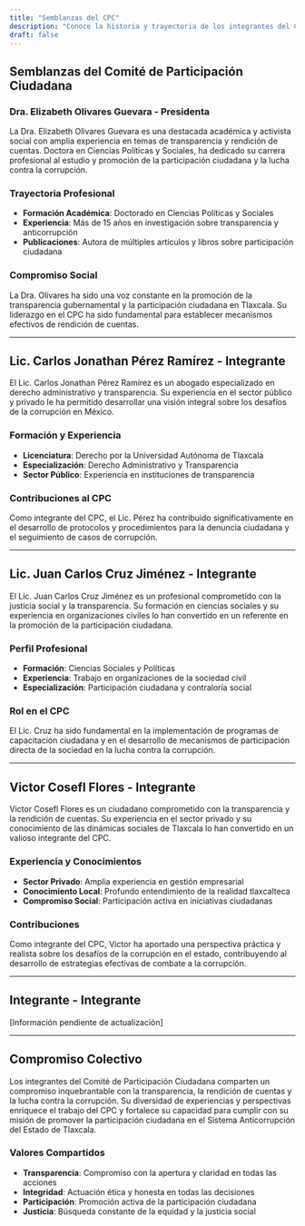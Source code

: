 ```yaml
---
title: "Semblanzas del CPC"
description: "Conoce la historia y trayectoria de los integrantes del Comité de Participación Ciudadana"
draft: false
---
```


## Semblanzas del Comité de Participación Ciudadana

### Dra. Elizabeth Olivares Guevara - Presidenta

La Dra. Elizabeth Olivares Guevara es una destacada académica y activista social con amplia experiencia en temas de transparencia y rendición de cuentas. Doctora en Ciencias Políticas y Sociales, ha dedicado su carrera profesional al estudio y promoción de la participación ciudadana y la lucha contra la corrupción.

### Trayectoria Profesional
- **Formación Académica**: Doctorado en Ciencias Políticas y Sociales
- **Experiencia**: Más de 15 años en investigación sobre transparencia y anticorrupción
- **Publicaciones**: Autora de múltiples artículos y libros sobre participación ciudadana

### Compromiso Social
La Dra. Olivares ha sido una voz constante en la promoción de la transparencia gubernamental y la participación ciudadana en Tlaxcala. Su liderazgo en el CPC ha sido fundamental para establecer mecanismos efectivos de rendición de cuentas.

---

## Lic. Carlos Jonathan Pérez Ramírez - Integrante

El Lic. Carlos Jonathan Pérez Ramírez es un abogado especializado en derecho administrativo y transparencia. Su experiencia en el sector público y privado le ha permitido desarrollar una visión integral sobre los desafíos de la corrupción en México.

### Formación y Experiencia
- **Licenciatura**: Derecho por la Universidad Autónoma de Tlaxcala
- **Especialización**: Derecho Administrativo y Transparencia
- **Sector Público**: Experiencia en instituciones de transparencia

### Contribuciones al CPC
Como integrante del CPC, el Lic. Pérez ha contribuido significativamente en el desarrollo de protocolos y procedimientos para la denuncia ciudadana y el seguimiento de casos de corrupción.

---

## Lic. Juan Carlos Cruz Jiménez - Integrante

El Lic. Juan Carlos Cruz Jiménez es un profesional comprometido con la justicia social y la transparencia. Su formación en ciencias sociales y su experiencia en organizaciones civiles lo han convertido en un referente en la promoción de la participación ciudadana.

### Perfil Profesional
- **Formación**: Ciencias Sociales y Políticas
- **Experiencia**: Trabajo en organizaciones de la sociedad civil
- **Especialización**: Participación ciudadana y contraloría social

### Rol en el CPC
El Lic. Cruz ha sido fundamental en la implementación de programas de capacitación ciudadana y en el desarrollo de mecanismos de participación directa de la sociedad en la lucha contra la corrupción.

---

## Victor Cosefl Flores - Integrante

Victor Cosefl Flores es un ciudadano comprometido con la transparencia y la rendición de cuentas. Su experiencia en el sector privado y su conocimiento de las dinámicas sociales de Tlaxcala lo han convertido en un valioso integrante del CPC.

### Experiencia y Conocimientos
- **Sector Privado**: Amplia experiencia en gestión empresarial
- **Conocimiento Local**: Profundo entendimiento de la realidad tlaxcalteca
- **Compromiso Social**: Participación activa en iniciativas ciudadanas

### Contribuciones
Como integrante del CPC, Victor ha aportado una perspectiva práctica y realista sobre los desafíos de la corrupción en el estado, contribuyendo al desarrollo de estrategias efectivas de combate a la corrupción.

---

## Integrante - Integrante

[Información pendiente de actualización]

---

## Compromiso Colectivo

Los integrantes del Comité de Participación Ciudadana comparten un compromiso inquebrantable con la transparencia, la rendición de cuentas y la lucha contra la corrupción. Su diversidad de experiencias y perspectivas enriquece el trabajo del CPC y fortalece su capacidad para cumplir con su misión de promover la participación ciudadana en el Sistema Anticorrupción del Estado de Tlaxcala.

### Valores Compartidos
- **Transparencia**: Compromiso con la apertura y claridad en todas las acciones
- **Integridad**: Actuación ética y honesta en todas las decisiones
- **Participación**: Promoción activa de la participación ciudadana
- **Justicia**: Búsqueda constante de la equidad y la justicia social 